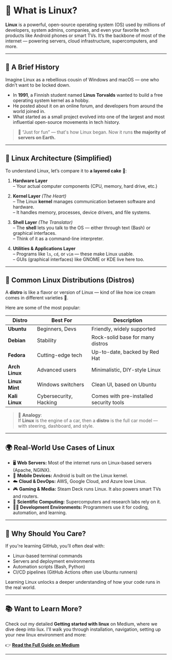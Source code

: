 # 🐧 What is Linux?

**Linux** is a powerful, open-source operating system (OS) used by millions of developers, system admins, companies, and even your favorite tech products like Android phones or smart TVs. It’s the backbone of most of the internet — powering servers, cloud infrastructure, supercomputers, and more.

---

## 📜 A Brief History

Imagine Linux as a rebellious cousin of Windows and macOS — one who didn’t want to be locked down.

- In **1991**, a Finnish student named **Linus Torvalds** wanted to build a free operating system kernel as a hobby.
- He posted about it on an online forum, and developers from around the world joined in.
- What started as a small project evolved into one of the largest and most influential open-source movements in tech history.

> 🔧 “Just for fun” — that's how Linux began. Now it runs **the majority of servers on Earth.**

---

## 🧱 Linux Architecture (Simplified)

To understand Linux, let’s compare it to **a layered cake** 🍰:

1. **Hardware Layer**  
   – Your actual computer components (CPU, memory, hard drive, etc.)

2. **Kernel Layer** *(The Heart)*  
   – The Linux **kernel** manages communication between software and hardware.  
   – It handles memory, processes, device drivers, and file systems.

3. **Shell Layer** *(The Translator)*  
   – The **shell** lets you talk to the OS — either through text (Bash) or graphical interfaces.  
   – Think of it as a command-line interpreter.

4. **Utilities & Applications Layer**  
   – Programs like `ls`, `cd`, or `vim` — these make Linux usable.  
   – GUIs (graphical interfaces) like GNOME or KDE live here too.

---

## 🧬 Common Linux Distributions (Distros)

A **distro** is like a flavor or version of Linux — kind of like how ice cream comes in different varieties 🍦.

Here are some of the most popular:

| Distro         | Best For                  | Description                          |
|----------------|---------------------------|--------------------------------------|
| **Ubuntu**     | Beginners, Devs           | Friendly, widely supported           |
| **Debian**     | Stability                 | Rock-solid base for many distros     |
| **Fedora**     | Cutting-edge tech         | Up-to-date, backed by Red Hat        |
| **Arch Linux** | Advanced users            | Minimalistic, DIY-style Linux        |
| **Linux Mint** | Windows switchers         | Clean UI, based on Ubuntu            |
| **Kali Linux** | Cybersecurity, Hacking    | Comes with pre-installed security tools |

> 🧠 **Analogy**:  
> If **Linux** is the engine of a car, then a **distro** is the full car model — with steering, dashboard, and style.

---

## 🌍 Real-World Use Cases of Linux

- 🖥️ **Web Servers:** Most of the internet runs on Linux-based servers (Apache, NGINX).
- 📱 **Mobile Devices:** Android is built on the Linux kernel.
- ☁️ **Cloud & DevOps:** AWS, Google Cloud, and Azure love Linux.
- 🎮 **Gaming & Media:** Steam Deck runs Linux. It also powers smart TVs and routers.
- 🧪 **Scientific Computing:** Supercomputers and research labs rely on it.
- 👩‍💻 **Development Environments:** Programmers use it for coding, automation, and learning.

---

## 📌 Why Should You Care?

If you're learning GitHub, you’ll often deal with:
- Linux-based terminal commands
- Servers and deployment environments
- Automation scripts (Bash, Python)
- CI/CD pipelines (GitHub Actions often use Ubuntu runners)

Learning Linux unlocks a deeper understanding of how your code runs in the real world.

---

## 📚 Want to Learn More?

Check out my detailed **Getting started with linux** on Medium, where we dive deep into liux. I'll walk you through installation, navigation, setting up your new linux environment and more:

👉 [**Read the Full Guide on Medium**](https://medium.com/your-linux-guide-url)

---

